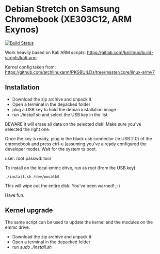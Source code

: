 # Debian Stretch on Samsung Chromebook (XE303C12, ARM Exynos)

[![Build Status](https://dev.azure.com/pgeiser/pgeiser/_apis/build/status/13pgeiser.debian_stretch_XE303C12?branchName=master)](https://dev.azure.com/pgeiser/pgeiser/_build/latest?definitionId=1&branchName=master)

Work heavily based on Kali ARM scripts: https://gitlab.com/kalilinux/build-scripts/kali-arm

Kernel config taken from: https://github.com/archlinuxarm/PKGBUILDs/tree/master/core/linux-armv7

## Installation

- Download the zip archive and unpack it.
- Open a terminal in the depacked folder
- plug a USB key to hold the debian installation image
- run _./install.sh_ and select the USB key in the list.

BEWARE it will erase all data on the selected disk!
Make sure you've selected the right one.

Once the key is ready, plug in the black usb connector (ie USB 2.0) of
the chromebook and press ctrl-u (assuming you've already configured the
developer mode). Wait for the system to boot.

user: root
passwd: toor

To install on the local emmc drive, run as root (from the USB key):

```
./install.sh /dev/mmcblk0
```

This will wipe out the entire disk. You've been warned! ;-)

Have fun.

## Kernel upgrade

The same script can be used to update the kernel and the modules on the emmc drive.

- Download the zip archive and unpack it.
- Open a terminal in the depacked folder
- run _sudo ./install.sh_
